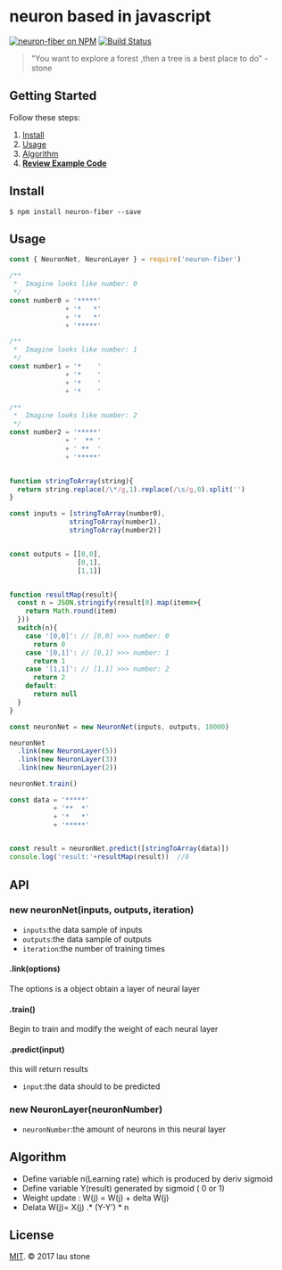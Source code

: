 # neuron based in javascript

[![neuron-fiber on NPM](https://img.shields.io/npm/v/neuron-fiber.svg?style=flat-square)](https://www.npmjs.com/package/neuron-fiber)
[![Build Status](https://secure.travis-ci.org/rainlst/neuron-fiber.png?branch=master)](http://secure.travis-ci.org/rainlst/neuron-fiber)

> "You want to explore a forest ,then a tree is a best place to do" - stone

## Getting Started

Follow these steps:

1. [Install](#install)
2. [Usage](#usage)
3. [Algorithm](#algorithm)
4. **[Review Example Code](https://github.com/rainlst/neuron-fiber/tree/master/example)**

## Install

```
$ npm install neuron-fiber --save
```

## Usage

```js
const { NeuronNet, NeuronLayer } = require('neuron-fiber')

/**
 *  Imagine looks like number: 0
 */
const number0 = '*****' 
              + '*   *'
              + '*   *'
              + '*****' 

/**
 *  Imagine looks like number: 1
 */
const number1 = '*    ' 
              + '*    '
              + '*    '
              + '*    '

/**
 *  Imagine looks like number: 2
 */
const number2 = '*****' 
              + '  ** '
              + ' **  '
              + '*****' 


function stringToArray(string){
  return string.replace(/\*/g,1).replace(/\s/g,0).split('')
}

const inputs = [stringToArray(number0), 
               stringToArray(number1), 
               stringToArray(number2)]


const outputs = [[0,0],
                 [0,1],  
                 [1,1]]  


function resultMap(result){
  const n = JSON.stringify(result[0].map(item=>{
    return Math.round(item)
  }))
  switch(n){
    case '[0,0]': // [0,0] >>> number: 0
      return 0
    case '[0,1]': // [0,1] >>> number: 1
      return 1
    case '[1,1]': // [1,1] >>> number: 2
      return 2
    default:
      return null
  }
}

const neuronNet = new NeuronNet(inputs, outputs, 10000)

neuronNet
  .link(new NeuronLayer(5))
  .link(new NeuronLayer(3))
  .link(new NeuronLayer(2))

neuronNet.train()

const data = '*****' 
           + '**  *'
           + '*   *'
           + '*****' 


const result = neuronNet.predict([stringToArray(data)])
console.log('result:'+resultMap(result))  //0


```
## API


### new neuronNet(inputs, outputs, iteration)
* `inputs`:the data sample of inputs
* `outputs`:the data sample of outputs
* `iteration`:the number of training times


#### .link(options)

The options is a object obtain a layer of neural layer


#### .train()

Begin to train and modify the weight of each neural layer


#### .predict(input)

this will return results
* `input`:the data should to be predicted



### new NeuronLayer(neuronNumber)

* `neuronNumber`:the amount of neurons in this neural layer



## Algorithm
* Define variable  n(Learning rate)  which is produced by deriv sigmoid
* Define variable  Y(result) generated by sigmoid ( 0 or 1)
* Weight update : W(j) = W(j) + delta W(j)
* Delata W(j)= X(j) .* (Y-Y') * n

## License

[MIT](https://opensource.org/licenses/MIT). © 2017 lau stone

